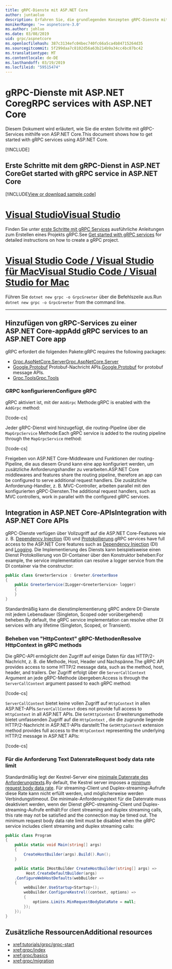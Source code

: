 ```yaml
---
title: gRPC-Dienste mit ASP.NET Core
author: juntaoluo
description: Erfahren Sie, die grundlegenden Konzepten gRPC-Dienste mit ASP.NET Core zu schreiben.
monikerRange: '>= aspnetcore-3.0'
ms.author: johluo
ms.date: 03/08/2019
uid: grpc/aspnetcore
ms.openlocfilehash: 387c3134efc04bec740fc66a5ca4b84715264d35
ms.sourcegitcommit: 5f299daa7c8102d56a63b214b9a34cc4bc87bc42
ms.translationtype: MT
ms.contentlocale: de-DE
ms.lasthandoff: 03/19/2019
ms.locfileid: "59515474"
---
```

# <a name="grpc-services-with-aspnet-core"></a><span data-ttu-id="2f3e4-103">gRPC-Dienste mit ASP.NET Core</span><span class="sxs-lookup"><span data-stu-id="2f3e4-103">gRPC services with ASP.NET Core</span></span>

<span data-ttu-id="2f3e4-104">Diesem Dokument wird erläutert, wie Sie die ersten Schritte mit gRPC-Services mithilfe von ASP.NET Core.</span><span class="sxs-lookup"><span data-stu-id="2f3e4-104">This document shows how to get started with gRPC services using ASP.NET Core.</span></span>

[!INCLUDE[](~/includes/net-core-prereqs-all-3.0.md)]

## <a name="get-started-with-grpc-service-in-aspnet-core"></a><span data-ttu-id="2f3e4-105">Erste Schritte mit dem gRPC-Dienst in ASP.NET Core</span><span class="sxs-lookup"><span data-stu-id="2f3e4-105">Get started with gRPC service in ASP.NET Core</span></span>

[!INCLUDE[View or download sample code](~/includes/grpc/download.md)]

# <a name="visual-studiotabvisual-studio"></a>[<span data-ttu-id="2f3e4-106">Visual Studio</span><span class="sxs-lookup"><span data-stu-id="2f3e4-106">Visual Studio</span></span>](#tab/visual-studio)

<span data-ttu-id="2f3e4-107">Finden Sie unter [erste Schritte mit gRPC Services](xref:tutorials/grpc/grpc-start) ausführliche Anleitungen zum Erstellen eines Projekts gRPC.</span><span class="sxs-lookup"><span data-stu-id="2f3e4-107">See [Get started with gRPC services](xref:tutorials/grpc/grpc-start) for detailed instructions on how to create a gRPC project.</span></span>

# <a name="visual-studio-code--visual-studio-for-mactabvisual-studio-codevisual-studio-mac"></a>[<span data-ttu-id="2f3e4-108">Visual Studio Code / Visual Studio für Mac</span><span class="sxs-lookup"><span data-stu-id="2f3e4-108">Visual Studio Code / Visual Studio for Mac</span></span>](#tab/visual-studio-code+visual-studio-mac)

<span data-ttu-id="2f3e4-109">Führen Sie `dotnet new grpc -o GrpcGreeter` über die Befehlszeile aus.</span><span class="sxs-lookup"><span data-stu-id="2f3e4-109">Run `dotnet new grpc -o GrpcGreeter` from the command line.</span></span>

---

## <a name="add-grpc-services-to-an-aspnet-core-app"></a><span data-ttu-id="2f3e4-110">Hinzufügen von gRPC-Services zu einer ASP.NET Core-app</span><span class="sxs-lookup"><span data-stu-id="2f3e4-110">Add gRPC services to an ASP.NET Core app</span></span>

<span data-ttu-id="2f3e4-111">gRPC erfordert die folgenden Pakete:</span><span class="sxs-lookup"><span data-stu-id="2f3e4-111">gRPC requires the following packages:</span></span>

* [<span data-ttu-id="2f3e4-112">Grpc.AspNetCore.Server</span><span class="sxs-lookup"><span data-stu-id="2f3e4-112">Grpc.AspNetCore.Server</span></span>](https://www.nuget.org/packages/Grpc.AspNetCore.Server)
* <span data-ttu-id="2f3e4-113">[Google.Protobuf](https://www.nuget.org/packages/Google.Protobuf/) Protobuf-Nachricht APIs.</span><span class="sxs-lookup"><span data-stu-id="2f3e4-113">[Google.Protobuf](https://www.nuget.org/packages/Google.Protobuf/) for protobuf message APIs.</span></span>
* [<span data-ttu-id="2f3e4-114">Grpc.Tools</span><span class="sxs-lookup"><span data-stu-id="2f3e4-114">Grpc.Tools</span></span>](https://www.nuget.org/packages/Grpc.Tools/)

### <a name="configure-grpc"></a><span data-ttu-id="2f3e4-115">GRPC konfigurieren</span><span class="sxs-lookup"><span data-stu-id="2f3e4-115">Configure gRPC</span></span>

<span data-ttu-id="2f3e4-116">gRPC aktiviert ist, mit der `AddGrpc` Methode:</span><span class="sxs-lookup"><span data-stu-id="2f3e4-116">gRPC is enabled with the `AddGrpc` method:</span></span>

[!code-cs[](~/tutorials/grpc/grpc-start/samples/GrpcStart/GrpcGreeter.Server/Startup.cs?name=snippet&highlight=5)]

<span data-ttu-id="2f3e4-117">Jeder gRPC-Dienst wird hinzugefügt, die routing-Pipeline über die `MapGrpcService` Methode:</span><span class="sxs-lookup"><span data-stu-id="2f3e4-117">Each gRPC service is added to the routing pipeline through the `MapGrpcService` method:</span></span>

[!code-cs[](~/tutorials/grpc/grpc-start/samples/GrpcStart/GrpcGreeter.Server/Startup.cs?name=snippet&highlight=16-19)]

<span data-ttu-id="2f3e4-118">Freigeben von ASP.NET Core-Middleware und Funktionen der routing-Pipeline, die aus diesem Grund kann eine app konfiguriert werden, um zusätzliche Anforderungshandler zu verarbeiten.</span><span class="sxs-lookup"><span data-stu-id="2f3e4-118">ASP.NET Core middlewares and features share the routing pipeline, therefore an app can be configured to serve additional request handlers.</span></span> <span data-ttu-id="2f3e4-119">Die zusätzliche Anforderung-Handler, z. B. MVC-Controller, arbeiten parallel mit den konfigurierten gRPC-Diensten.</span><span class="sxs-lookup"><span data-stu-id="2f3e4-119">The additional request handlers, such as MVC controllers, work in parallel with the configured gRPC services.</span></span>

## <a name="integration-with-aspnet-core-apis"></a><span data-ttu-id="2f3e4-120">Integration in ASP.NET Core-APIs</span><span class="sxs-lookup"><span data-stu-id="2f3e4-120">Integration with ASP.NET Core APIs</span></span>

<span data-ttu-id="2f3e4-121">gRPC-Dienste verfügen über Vollzugriff auf die ASP.NET Core-Features wie z. B. [Dependency Injection](xref:fundamentals/dependency-injection) (DI) und [Protokollierung](xref:fundamentals/logging/index).</span><span class="sxs-lookup"><span data-stu-id="2f3e4-121">gRPC services have full access to the ASP.NET Core features such as [Dependency Injection](xref:fundamentals/dependency-injection) (DI) and [Logging](xref:fundamentals/logging/index).</span></span> <span data-ttu-id="2f3e4-122">Die Implementierung des Diensts kann beispielsweise einen Dienst Protokollierung von DI-Container über den Konstruktor beheben:</span><span class="sxs-lookup"><span data-stu-id="2f3e4-122">For example, the service implementation can resolve a logger service from the DI container via the constructor:</span></span>

```csharp
public class GreeterService : Greeter.GreeterBase
{
    public GreeterService(ILogger<GreeterService> logger)
    {
    }
}
```

<span data-ttu-id="2f3e4-123">Standardmäßig kann die dienstimplementierung gRPC andere DI-Dienste mit jedem Lebensdauer (Singleton, Scoped oder vorübergehend) beheben.</span><span class="sxs-lookup"><span data-stu-id="2f3e4-123">By default, the gRPC service implementation can resolve other DI services with any lifetime (Singleton, Scoped, or Transient).</span></span>

### <a name="resolve-httpcontext-in-grpc-methods"></a><span data-ttu-id="2f3e4-124">Beheben von "HttpContext" gRPC-Methoden</span><span class="sxs-lookup"><span data-stu-id="2f3e4-124">Resolve HttpContext in gRPC methods</span></span>

<span data-ttu-id="2f3e4-125">Die gRPC-API ermöglicht den Zugriff auf einige Daten für das HTTP/2-Nachricht, z. B. die Methode, Host, Header und Nachspänne.</span><span class="sxs-lookup"><span data-stu-id="2f3e4-125">The gRPC API provides access to some HTTP/2 message data, such as the method, host, header, and trailers.</span></span> <span data-ttu-id="2f3e4-126">Der Zugriff erfolgt über die `ServerCallContext` Argument an jede gRPC-Methode übergeben:</span><span class="sxs-lookup"><span data-stu-id="2f3e4-126">Access is through the `ServerCallContext` argument passed to each gRPC method:</span></span>

[!code-cs[](~/tutorials/grpc/grpc-start/samples/GrpcStart/GrpcGreeter.Server/Services/GreeterService.cs?highlight=3-4&name=snippet)]

<span data-ttu-id="2f3e4-127">`ServerCallContext` bietet keine vollen Zugriff auf `HttpContext` in allen ASP.NET-APIs.</span><span class="sxs-lookup"><span data-stu-id="2f3e4-127">`ServerCallContext` does not provide full access to `HttpContext` in all ASP.NET APIs.</span></span> <span data-ttu-id="2f3e4-128">Die `GetHttpContext` Erweiterungsmethode bietet umfassenden Zugriff auf die `HttpContext` , die die zugrunde liegende HTTP/2-Nachricht in ASP.NET-APIs darstellt:</span><span class="sxs-lookup"><span data-stu-id="2f3e4-128">The `GetHttpContext` extension method provides full access to the `HttpContext` representing the underlying HTTP/2 message in ASP.NET APIs:</span></span>

[!code-cs[](~/tutorials/grpc/grpc-start/samples/GrpcStart/GrpcGreeter.Server/Services/GreeterService.cs?name=snippet1)]

### <a name="request-body-data-rate-limit"></a><span data-ttu-id="2f3e4-129">Für die Anforderung Text Datenrate</span><span class="sxs-lookup"><span data-stu-id="2f3e4-129">Request body data rate limit</span></span>

<span data-ttu-id="2f3e4-130">Standardmäßig legt der Kestrel-Server eine [minimale Datenrate des Anforderungstexts](
<xref:Microsoft.AspNetCore.Server.Kestrel.Core.KestrelServerLimits.MinRequestBodyDataRate>).</span><span class="sxs-lookup"><span data-stu-id="2f3e4-130">By default, the Kestrel server imposes a [minimum request body data rate](
<xref:Microsoft.AspNetCore.Server.Kestrel.Core.KestrelServerLimits.MinRequestBodyDataRate>).</span></span> <span data-ttu-id="2f3e4-131">Für streaming-Client und Duplex-streaming-Aufrufe diese Rate kann nicht erfüllt werden, und möglicherweise werden Verbindungstimeout. Die minimale-Anforderungstext für die Datenrate muss deaktiviert werden, wenn der Dienst gRPC-streaming-Client und Duplex-streaming-Aufrufe enthält:</span><span class="sxs-lookup"><span data-stu-id="2f3e4-131">For client streaming and duplex streaming calls, this rate may not be satisfied and the connection may be timed out. The minimum request body data rate limit must be disabled when the gRPC service includes client streaming and duplex streaming calls:</span></span>

```csharp
public class Program
{
    public static void Main(string[] args)
    {
        CreateHostBuilder(args).Build().Run();
    }

    public static IHostBuilder CreateHostBuilder(string[] args) =>
         Host.CreateDefaultBuilder(args)
    .ConfigureWebHostDefaults(webBuilder =>
    {
        webBuilder.UseStartup<Startup>();
        webBuilder.ConfigureKestrel((context, options) =>
        {
            options.Limits.MinRequestBodyDataRate = null;
        });
    });
}
```

## <a name="additional-resources"></a><span data-ttu-id="2f3e4-132">Zusätzliche Ressourcen</span><span class="sxs-lookup"><span data-stu-id="2f3e4-132">Additional resources</span></span>

* <xref:tutorials/grpc/grpc-start>
* <xref:grpc/index>
* <xref:grpc/basics>
* <xref:grpc/migration>
